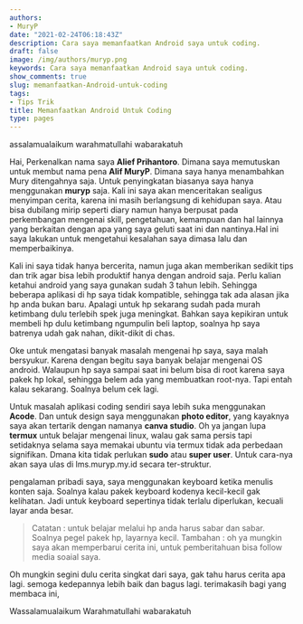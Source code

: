 ```yaml
---
authors:
- MuryP
date: "2021-02-24T06:18:43Z"
description: Cara saya memanfaatkan Android saya untuk coding.
draft: false
image: /img/authors/muryp.png
keywords: Cara saya memanfaatkan Android saya untuk coding.
show_comments: true
slug: memanfaatkan-Android-untuk-coding
tags:
- Tips Trik
title: Memanfaatkan Android Untuk Coding
type: pages
---
```

 

assalamualaikum warahmatullahi wabarakatuh


Hai, Perkenalkan nama saya **Alief Prihantoro**. Dimana saya memutuskan untuk membut nama pena **Alif MuryP**. Dimana saya hanya menambahkan Mury ditengahnya saja. Untuk penyingkatan biasanya saya hanya menggunakan **muryp** saja. Kali ini saya akan menceritakan sealigus menyimpan cerita, karena ini masih berlangsung di kehidupan saya. Atau bisa dubilang mirip seperti diary namun hanya berpusat pada perkembangan mengenai skill, pengetahuan, kemampuan dan hal lainnya yang berkaitan dengan apa yang saya geluti saat ini dan nantinya.Hal ini saya lakukan untuk mengetahui kesalahan saya dimasa lalu dan memperbaikinya. 

Kali ini saya tidak hanya bercerita, namun juga akan memberikan sedikit tips dan trik agar bisa lebih produktif hanya dengan android saja. Perlu kalian ketahui android yang saya gunakan sudah 3 tahun lebih. Sehingga beberapa aplikasi di hp saya tidak kompatible, sehingga tak ada alasan jika hp anda bukan baru. Apalagi untuk hp sekarang sudah pada murah ketimbang dulu terlebih spek juga meningkat. Bahkan saya kepikiran untuk membeli hp dulu ketimbang ngumpulin beli laptop, soalnya hp saya batrenya udah gak nahan, dikit-dikit di chas.

Oke untuk mengatasi banyak masalah mengenai hp saya, saya malah bersyukur. Karena dengan begitu saya banyak belajar mengenai OS android. Walaupun hp saya sampai saat ini belum bisa di root karena saya pakek hp lokal, sehingga belem ada yang membuatkan root-nya. Tapi entah kalau sekarang. Soalnya belum cek lagi.

Untuk masalah aplikasi coding sendiri saya lebih suka menggunakan **Acode**.
Dan untuk design saya menggunakan **photo editor**, yang kayaknya saya akan tertarik dengan namanya **canva studio**. Oh ya jangan lupa **termux** untuk belajar mengenai linux, walau gak sama persis tapi setidaknya selama saya memakai ubuntu via termux tidak ada perbedaan signifikan. Dmana kita tidak perlukan **sudo** atau **super user**. Untuk cara-nya akan saya ulas di lms.muryp.my.id secara ter-struktur.

pengalaman pribadi saya, saya menggunakan keyboard ketika menulis konten saja. Soalnya kalau pakek keyboard kodenya kecil-kecil gak kelihatan. Jadi untuk keyboard sepertinya tidak terlalu diperlukan, kecuali layar anda besar.

> Catatan : untuk belajar melalui hp anda harus sabar dan sabar. Soalnya pegel pakek hp, layarnya kecil.
> Tambahan : oh ya mungkin saya akan memperbarui cerita ini, untuk pemberitahuan bisa follow media soaial saya.

Oh mungkin segini dulu cerita singkat dari saya, gak tahu harus cerita apa lagi. semoga kedepannya lebih baik dan bagus lagi. terimakasih bagi yang membaca ini, 

Wassalamualaikum Warahmatullahi wabarakatuh
